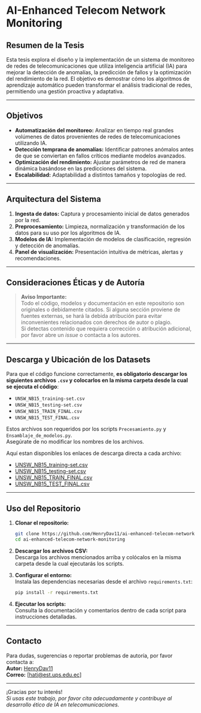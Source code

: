    # AI-Enhanced Telecom Network Monitoring

## Resumen de la Tesis

Esta tesis explora el diseño y la implementación de un sistema de monitoreo de redes de telecomunicaciones que utiliza inteligencia artificial (IA) para mejorar la detección de anomalías, la predicción de fallos y la optimización del rendimiento de la red. El objetivo es demostrar cómo los algoritmos de aprendizaje automático pueden transformar el análisis tradicional de redes, permitiendo una gestión proactiva y adaptativa.

---

## Objetivos

- **Automatización del monitoreo:** Analizar en tiempo real grandes volúmenes de datos provenientes de redes de telecomunicaciones utilizando IA.
- **Detección temprana de anomalías:** Identificar patrones anómalos antes de que se conviertan en fallos críticos mediante modelos avanzados.
- **Optimización del rendimiento:** Ajustar parámetros de red de manera dinámica basándose en las predicciones del sistema.
- **Escalabilidad:** Adaptabilidad a distintos tamaños y topologías de red.

---

## Arquitectura del Sistema

1. **Ingesta de datos:** Captura y procesamiento inicial de datos generados por la red.
2. **Preprocesamiento:** Limpieza, normalización y transformación de los datos para su uso por los algoritmos de IA.
3. **Modelos de IA:** Implementación de modelos de clasificación, regresión y detección de anomalías.
4. **Panel de visualización:** Presentación intuitiva de métricas, alertas y recomendaciones.

---

## Consideraciones Éticas y de Autoría

> **Aviso Importante:**  
> Todo el código, modelos y documentación en este repositorio son originales o debidamente citados. Si alguna sección proviene de fuentes externas, se hará la debida atribución para evitar inconvenientes relacionados con derechos de autor o plagio.  
> Si detectas contenido que requiera corrección o atribución adicional, por favor abre un _issue_ o contacta a los autores.

---

## Descarga y Ubicación de los Datasets

Para que el código funcione correctamente, **es obligatorio descargar los siguientes archivos `.csv` y colocarlos en la misma carpeta desde la cual se ejecuta el código**:

- `UNSW_NB15_training-set.csv`
- `UNSW_NB15_testing-set.csv`
- `UNSW_NB15_TRAIN_FINAL.csv`
- `UNSW_NB15_TEST_FINAL.csv`

Estos archivos son requeridos por los scripts `Precesamiento.py` y `Ensamblaje_de_modelos.py`.  
Asegúrate de no modificar los nombres de los archivos.

Aquí estan disponibles los enlaces de descarga directa a cada archivo:

- [UNSW_NB15_training-set.csv](https://drive.google.com/file/d/1fVd4hRJSt76B6gRE7VQfiWQNLGy17Y24/view?usp=sharing)
- [UNSW_NB15_testing-set.csv](https://drive.google.com/file/d/1lriIdUiKcEmyPK3nf-jSFS1fISBz8zNZ/view?usp=sharing)
- [UNSW_NB15_TRAIN_FINAL.csv](https://drive.google.com/file/d/1_HbI6w2PMxD0QQoVkPs2-990KFAvOI1p/view?usp=sharing)
- [UNSW_NB15_TEST_FINAL.csv](https://drive.google.com/file/d/1ENFllk8v7RjdaY-75uyGjDGKLm_aGj4i/view?usp=sharing)

---

## Uso del Repositorio

1. **Clonar el repositorio:**
   ```bash
   git clone https://github.com/HenryDav11/ai-enhanced-telecom-network-monitoring.git
   cd ai-enhanced-telecom-network-monitoring
   ```

2. **Descargar los archivos CSV:**  
   Descarga los archivos mencionados arriba y colócalos en la misma carpeta desde la cual ejecutarás los scripts.

3. **Configurar el entorno:**  
   Instala las dependencias necesarias desde el archivo `requirements.txt`:
   ```bash
   pip install -r requirements.txt
   ```

4. **Ejecutar los scripts:**  
   Consulta la documentación y comentarios dentro de cada script para instrucciones detalladas.

---

## Contacto

Para dudas, sugerencias o reportar problemas de autoría, por favor contacta a:  
**Autor:** [HenryDav11](https://github.com/HenryDav11)  
**Correo:** [hati@est.ups.edu.ec]

---


¡Gracias por tu interés!  
_Si usas este trabajo, por favor cita adecuadamente y contribuye al desarrollo ético de IA en telecomunicaciones._
